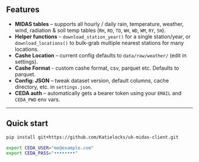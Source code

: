 ## Features
* **MIDAS tables** – supports all hourly / daily rain, temperature, weather, wind, radiation & soil temp tables (`RH`, `RD`, `TD`, `WH`, `WD`, `WM`, `RY`, `SH`).  
* **Helper functions** – `download_station_year()` for a single station/year, or `download_locations()` to bulk-grab multiple nearest stations for many locations.  
* **Cashe Location** – current config defaults to `data/raw/weather/` (edit in settings).
* **Cashe Format** - custom cashe format, csv, parquet etc. Defaults to parquet.
* **Config: JSON** – tweak dataset version, default columns, cache directory, etc. in `settings.json`.  
* **CEDA auth** – automatically gets a bearer token using your `EMAIL` and `CEDA_PWD` env vars.  

---

## Quick start

```bash
pip install git+https://github.com/Katielocks/uk-midas-client.git

export CEDA_USER="me@example.com"
export CEDA_PASS="••••••••"
